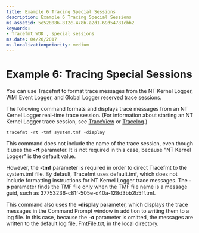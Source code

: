 ```yaml
---
title: Example 6 Tracing Special Sessions
description: Example 6 Tracing Special Sessions
ms.assetid: 5e528086-812c-478b-a2d1-69d54781cbb2
keywords:
- Tracefmt WDK , special sessions
ms.date: 04/20/2017
ms.localizationpriority: medium
---
```


# Example 6: Tracing Special Sessions


You can use Tracefmt to format trace messages from the NT Kernel Logger, WMI Event Logger, and Global Logger reserved trace sessions.

The following command formats and displays trace messages from an NT Kernel Logger real-time trace session. (For information about starting an NT Kernel Logger trace session, see [TraceView](traceview.md) or [Tracelog](tracelog.md).)

```
tracefmt -rt -tmf system.tmf -display
```

This command does not include the name of the trace session, even though it uses the **-rt** parameter. It is not required in this case, because "NT Kernel Logger" is the default value.

However, the **-tmf** parameter is required in order to direct Tracefmt to the system.tmf file. By default, Tracefmt uses default.tmf, which does not include formatting instructions for NT Kernel Logger trace messages. The **-p** parameter finds the TMF file only when the TMF file name is a message guid, such as 37753236-c81f-505e-d40a-128d3bb2b5ff.tmf.

This command also uses the **-display** parameter, which displays the trace messages in the Command Prompt window in addition to writing them to a log file. In this case, because the **-o** parameter is omitted, the messages are written to the default log file, FmtFile.txt, in the local directory.

 

 





